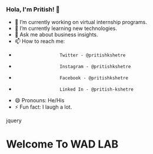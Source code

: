 ### Hola, I'm Pritish! 👋


- 🔭 I’m currently working on virtual internship programs.
- 🌱 I’m currently learning new technologies.
- 💬 Ask me about business insights.
- 📫 How to reach me: 
-                      Twitter - @pritishkshetre
-                      Instagram - @pritishkshetre
-                      Facebook - @pritishkshetre
-                      Linked In - @pritish-kshetre
- 😄 Pronouns: He/His
- ⚡ Fun fact: I laugh a lot. 



jquery
<html>
    <head>
    <link rel="stylesheet" href="https://code.jquery.com/mobile/1.4.5/jquery.mobile-1.4.5.min.css" />
    <script src="https://code.jquery.com/jquery-1.11.1.min.js"></script>
    <script src="https://code.jquery.com/mobile/1.4.5/jquery.mobile-1.4.5.min.js"></script>
    </head>
<body>
    <div data-role="page">
        <div data-role="head">
            <h1> Welcome To WAD LAB</h1>
        </div>
        <div data-role="main"></div>
        <div data-role="footer"></div>     
    </div>
    </body>

</html>









